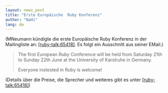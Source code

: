 ```yaml
---
layout: news_post
title: "Erste Europäische  Ruby Konferenz"
author: "NaHi"
lang: de
---
```


(MNeumann kündigte die erste Europäische Ruby Konferenz in der
Mailingliste an: [\[ruby-talk:65418\]][1]. Es folgt ein Ausschnitt aus
seiner EMail.)

> The first European Ruby Conference will be held from Saturday 21th to
> Sunday 22th June at the University of Karslruhe in Germany.
>
> Everyone instested in Ruby is welcome!

(Details über die Preise, die Sprecher und weiteres gibt es unter
[\[ruby-talk:65418\]][1])



[1]: http://blade.nagaokaut.ac.jp/cgi-bin/scat.rb/ruby/ruby-talk/65418
